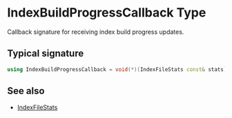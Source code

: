 # IndexBuildProgressCallback Type

Callback signature for receiving index build progress updates.

## Typical signature
```cpp
using IndexBuildProgressCallback = void(*)(IndexFileStats const& stats);
```

## See also
- [IndexFileStats](struct-IndexFileStats.md)
